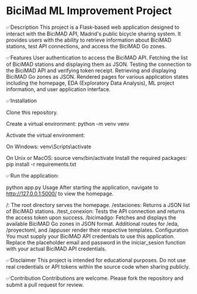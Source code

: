 # BiciMad ML Improvement Project

✅Description
This project is a Flask-based web application designed to interact with the BiciMAD API, Madrid's public bicycle sharing system. It provides users with the ability to retrieve information about BiciMAD stations, test API connections, and access the BiciMAD Go zones.

✅Features
User authentication to access the BiciMAD API.
Fetching the list of BiciMAD stations and displaying them as JSON.
Testing the connection to the BiciMAD API and verifying token receipt.
Retrieving and displaying BiciMAD Go zones as JSON.
Rendered pages for various application states including the homepage, EDA (Exploratory Data Analysis), ML project information, and user application interface.

✅Installation

Clone this repository.

Create a virtual environment:
python -m venv venv

Activate the virtual environment:

On Windows:
venv\Scripts\activate

On Unix or MacOS:
source venv/bin/activate
Install the required packages:
pip install -r requirements.txt

✅Run the application:

python app.py
Usage
After starting the application, navigate to http://127.0.0.1:5000/ to view the homepage.

/: The root directory serves the homepage.
/estaciones: Returns a JSON list of BiciMAD stations.
/test_conexion: Tests the API connection and returns the access token upon success.
/bicimadgo: Fetches and displays the available BiciMAD Go zones in JSON format.
Additional routes for /eda, /proyectoml, and /appuser render their respective templates.
Configuration
You must supply your BiciMAD API credentials to use this application. Replace the placeholder email and password in the iniciar_sesion function with your actual BiciMAD API credentials.

✅Disclaimer
This project is intended for educational purposes. Do not use real credentials or API tokens within the source code when sharing publicly.

✅Contribution
Contributions are welcome. Please fork the repository and submit a pull request for review.
